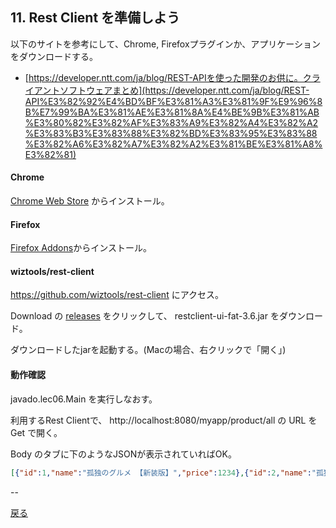 ## 11. Rest Client を準備しよう

以下のサイトを参考にして、Chrome, Firefoxプラグインか、アプリケーションをダウンロードする。

- [https://developer.ntt.com/ja/blog/REST-APIを使った開発のお供に。クライアントソフトウェアまとめ](https://developer.ntt.com/ja/blog/REST-API%E3%82%92%E4%BD%BF%E3%81%A3%E3%81%9F%E9%96%8B%E7%99%BA%E3%81%AE%E3%81%8A%E4%BE%9B%E3%81%AB%E3%80%82%E3%82%AF%E3%83%A9%E3%82%A4%E3%82%A2%E3%83%B3%E3%83%88%E3%82%BD%E3%83%95%E3%83%88%E3%82%A6%E3%82%A7%E3%82%A2%E3%81%BE%E3%81%A8%E3%82%81)

#### Chrome 

[Chrome Web Store](https://chrome.google.com/webstore/detail/advanced-rest-client/hgmloofddffdnphfgcellkdfbfbjeloo) からインストール。

#### Firefox

[Firefox Addons](https://addons.mozilla.org/ja/firefox/addon/restclient/)からインストール。

#### wiztools/rest-client

https://github.com/wiztools/rest-client にアクセス。

Download の [releases](https://github.com/wiztools/rest-client/releases) をクリックして、 restclient-ui-fat-3.6.jar をダウンロード。

ダウンロードしたjarを起動する。(Macの場合、右クリックで「開く」)

#### 動作確認

javado.lec06.Main を実行しなおす。

利用するRest Clientで、 http://localhost:8080/myapp/product/all の URL をGet で開く。

Body のタブに下のようなJSONが表示されていればOK。

```json
[{"id":1,"name":"孤独のグルメ 【新装版】","price":1234},{"id":2,"name":"孤独のグルメ2","price":994}]
```

--

[戻る](../README.md)
